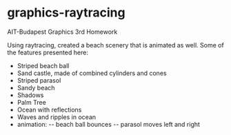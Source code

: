 # graphics-raytracing
AIT-Budapest Graphics 3rd Homework

Using raytracing, created a beach scenery that is animated as well. 
Some of the features presented here: 
- Striped beach ball
- Sand castle, made of combined cylinders and cones
- Striped parasol
- Sandy beach
- Shadows
- Palm Tree
- Ocean with reflections
- Waves and ripples in ocean
- animation: 
-- beach ball bounces 
-- parasol moves left and right
